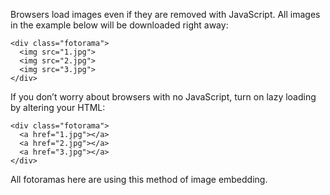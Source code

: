 Browsers load images even if&nbsp;they are removed with JavaScript. All images in&nbsp;the example below will be&nbsp;downloaded right away:

	<div class="fotorama">
	  <img src="1.jpg">
	  <img src="2.jpg">
	  <img src="3.jpg">
	</div>

If&nbsp;you don&rsquo;t worry about browsers with no&nbsp;JavaScript, turn on&nbsp;lazy loading by&nbsp;altering your <abbr>HTML</abbr>:

	<div class="fotorama">
	  <a href="1.jpg"></a>
	  <a href="2.jpg"></a>
	  <a href="3.jpg"></a>
	</div>

All fotoramas here are using this method of image embedding.